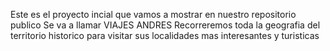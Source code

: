 Este es el proyecto incial que vamos a mostrar en nuestro repositorio publico
Se va a llamar VIAJES ANDRES
Recorreremos toda la geografia del territorio historico para visitar sus localidades mas interesantes y turisticas
